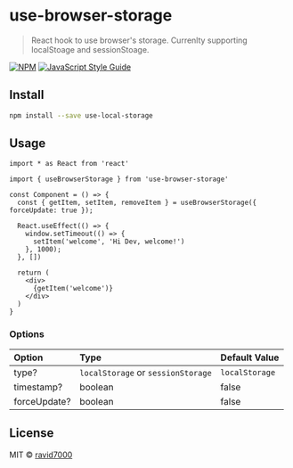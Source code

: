 # use-browser-storage

> React hook to use browser's storage. Currenlty supporting localStoage and sessionStoage.

[![NPM](https://img.shields.io/npm/v/use-browser-storage.svg)](https://www.npmjs.com/package/use-browser-storage) [![JavaScript Style Guide](https://img.shields.io/badge/code_style-standard-brightgreen.svg)](https://standardjs.com)

## Install

```bash
npm install --save use-local-storage
```

## Usage

```tsx
import * as React from 'react'

import { useBrowserStorage } from 'use-browser-storage'

const Component = () => {
  const { getItem, setItem, removeItem } = useBrowserStorage({ forceUpdate: true });

  React.useEffect(() => {
    window.setTimeout(() => {
      setItem('welcome', 'Hi Dev, welcome!')
    }, 1000);
  }, [])

  return (
    <div>
      {getItem('welcome')}
    </div>
  )
}
```

### Options
| Option         | Type                                | Default Value  |
| :------------- |:----------------------------------- | :------------- |
| type?          | `localStorage` or `sessionStorage`  | `localStorage` |
| timestamp?     | boolean                             | false          |
| forceUpdate?   | boolean                             | false          |
## License

MIT © [ravid7000](https://github.com/ravid7000)
